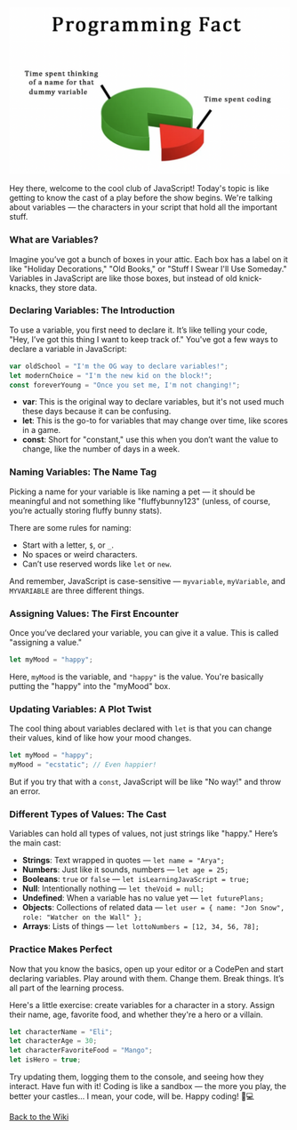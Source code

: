 <img src="https://github.com/nayaba/pw-lesson-04/blob/main/Screen%20Shot%202023-11-06%20at%202.36.40%20PM.png" />

Hey there, welcome to the cool club of JavaScript! Today's topic is like getting to know the cast of a play before the show begins. We're talking about variables — the characters in your script that hold all the important stuff.

### What are Variables?

Imagine you’ve got a bunch of boxes in your attic. Each box has a label on it like "Holiday Decorations," "Old Books," or "Stuff I Swear I'll Use Someday." Variables in JavaScript are like those boxes, but instead of old knick-knacks, they store data.

### Declaring Variables: The Introduction

To use a variable, you first need to declare it. It’s like telling your code, "Hey, I’ve got this thing I want to keep track of." You've got a few ways to declare a variable in JavaScript:

```javascript
var oldSchool = "I'm the OG way to declare variables!";
let modernChoice = "I'm the new kid on the block!";
const foreverYoung = "Once you set me, I'm not changing!";
```

- **var**: This is the original way to declare variables, but it's not used much these days because it can be confusing.
- **let**: This is the go-to for variables that may change over time, like scores in a game.
- **const**: Short for "constant," use this when you don’t want the value to change, like the number of days in a week.

### Naming Variables: The Name Tag

Picking a name for your variable is like naming a pet — it should be meaningful and not something like "fluffybunny123" (unless, of course, you’re actually storing fluffy bunny stats).

There are some rules for naming:
- Start with a letter, `$`, or `_`.
- No spaces or weird characters.
- Can’t use reserved words like `let` or `new`.

And remember, JavaScript is case-sensitive — `myvariable`, `myVariable`, and `MYVARIABLE` are three different things.

### Assigning Values: The First Encounter

Once you’ve declared your variable, you can give it a value. This is called "assigning a value."

```javascript
let myMood = "happy";
```

Here, `myMood` is the variable, and `"happy"` is the value. You're basically putting the "happy" into the "myMood" box.

### Updating Variables: A Plot Twist

The cool thing about variables declared with `let` is that you can change their values, kind of like how your mood changes.

```javascript
let myMood = "happy";
myMood = "ecstatic"; // Even happier!
```

But if you try that with a `const`, JavaScript will be like "No way!" and throw an error.

### Different Types of Values: The Cast

Variables can hold all types of values, not just strings like "happy." Here’s the main cast:

- **Strings**: Text wrapped in quotes — `let name = "Arya";`
- **Numbers**: Just like it sounds, numbers — `let age = 25;`
- **Booleans**: `true` or `false` — `let isLearningJavaScript = true;`
- **Null**: Intentionally nothing — `let theVoid = null;`
- **Undefined**: When a variable has no value yet — `let futurePlans;`
- **Objects**: Collections of related data — `let user = { name: "Jon Snow", role: "Watcher on the Wall" };`
- **Arrays**: Lists of things — `let lottoNumbers = [12, 34, 56, 78];`

### Practice Makes Perfect

Now that you know the basics, open up your editor or a CodePen and start declaring variables. Play around with them. Change them. Break things. It’s all part of the learning process.

Here's a little exercise: create variables for a character in a story. Assign their name, age, favorite food, and whether they're a hero or a villain.

```javascript
let characterName = "Eli";
let characterAge = 30;
let characterFavoriteFood = "Mango";
let isHero = true;
```

Try updating them, logging them to the console, and seeing how they interact. Have fun with it! Coding is like a sandbox — the more you play, the better your castles... I mean, your code, will be. Happy coding! 🏰💻

[Back to the Wiki](https://github.com/nayaba/pw-wiki)
